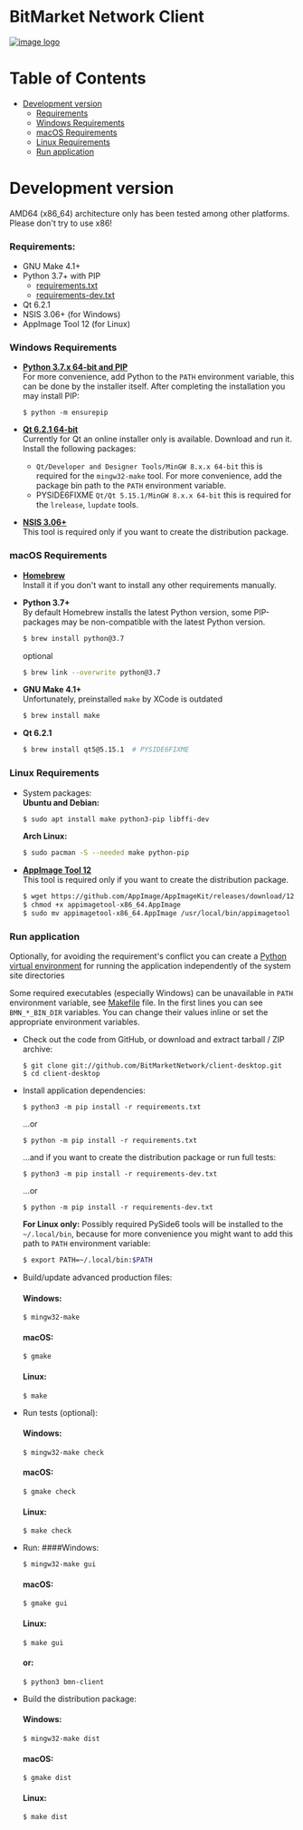 # BitMarket Network Client

[![image logo]][homepage]

# Table of Contents

- [Development version](#development-version)
    - [Requirements](#requirements)
    - [Windows Requirements](#windows-requirements)
    - [macOS Requirements](#macos-requirements)
    - [Linux Requirements](#linux-requirements)
    - [Run application](#run-application)

# Development version

AMD64 (x86_64) architecture only has been tested among other platforms. Please
don't try to use x86!

### Requirements:

- GNU Make 4.1+
- Python 3.7+ with PIP
    * [requirements.txt](requirements.txt)
    * [requirements-dev.txt](requirements-dev.txt)
- Qt 6.2.1
- NSIS 3.06+ (for Windows)
- AppImage Tool 12 (for Linux)

### Windows Requirements

- **[Python 3.7.x 64-bit and PIP][python download windows]**<br/>
  For more convenience, add Python to the `PATH` environment variable, this can
  be done by the installer itself. After completing the installation you may
  install PIP:
  ```shell
  $ python -m ensurepip
  ```


- **[Qt 6.2.1 64-bit][qt download]**<br/>
  Currently for Qt an online installer only is available. Download and run it.
  Install the following packages:
    - `Qt/Developer and Designer Tools/MinGW 8.x.x 64-bit` this is required for
      the `mingw32-make` tool. For more convenience, add the package bin path to
      the `PATH` environment variable.
    - PYSIDE6FIXME `Qt/Qt 5.15.1/MinGW 8.x.x 64-bit` this is required for the `lrelease`,
      `lupdate` tools.


- **[NSIS 3.06+][nsis download]**<br/>
  This tool is required only if you want to create the distribution package.


### macOS Requirements

- **[Homebrew][homebrew download]**<br/>
  Install it if you don't want to install any other requirements manually.


- **Python 3.7+**<br/>
  By default Homebrew installs the latest Python version, some PIP-packages may
  be non-compatible with the latest Python version.
  ```bash
  $ brew install python@3.7
  ```
  optional
  ```bash
  $ brew link --overwrite python@3.7
  ```


- **GNU Make 4.1+**<br/>
  Unfortunately, preinstalled `make` by XCode is outdated
  ```bash
  $ brew install make
  ```


- **Qt 6.2.1**<br/>
  ```bash
  $ brew install qt5@5.15.1  # PYSIDE6FIXME
  ```


### Linux Requirements

- System packages:<br/>
  **Ubuntu and Debian:**
  ```bash
  $ sudo apt install make python3-pip libffi-dev
  ```
  **Arch Linux:**
  ```bash
  $ sudo pacman -S --needed make python-pip
  ```


- **[AppImage Tool 12][appimage download]**<br/>
  This tool is required only if you want to create the distribution package.
  ```bash
  $ wget https://github.com/AppImage/AppImageKit/releases/download/12/appimagetool-x86_64.AppImage
  $ chmod +x appimagetool-x86_64.AppImage
  $ sudo mv appimagetool-x86_64.AppImage /usr/local/bin/appimagetool
  ```


### Run application

Optionally, for avoiding the requirement's conflict you can create a
[Python virtual environment][python venv] for running the application
independently of the system site directories

Some required executables (especially Windows) can be unavailable in `PATH`
environment variable, see [Makefile](Makefile) file. In the first lines you can
see `BMN_*_BIN_DIR` variables. You can change their values inline or set the
appropriate environment variables.

- Check out the code from GitHub, or download and extract tarball / ZIP archive:
  ```shell
  $ git clone git://github.com/BitMarketNetwork/client-desktop.git
  $ cd client-desktop
  ```

- Install application dependencies:
  ```shell
  $ python3 -m pip install -r requirements.txt
  ```
  ...or
  ```shell
  $ python -m pip install -r requirements.txt
  ```
  ...and if you want to create the distribution package or run full tests:
  ```shell
  $ python3 -m pip install -r requirements-dev.txt
  ```
  ...or
  ```shell
  $ python -m pip install -r requirements-dev.txt
  ```
  **For Linux only:** Possibly required PySide6 tools will be installed to
  the `~/.local/bin`, because for more convenience you might want to add this
  path to `PATH` environment variable:
  ```bash
  $ export PATH=~/.local/bin:$PATH
  ```


- Build/update advanced production files:
  #### Windows:
  ```shell
  $ mingw32-make
  ```
  #### macOS:
  ```shell
  $ gmake
  ```
  #### Linux:
  ```shell
  $ make
  ```

- Run tests (optional):
  #### Windows:
  ```shell
  $ mingw32-make check
  ```
  #### macOS:
  ```shell
  $ gmake check
  ```
  #### Linux:
  ```shell
  $ make check
  ```

- Run:
  ####Windows:
  ```shell
  $ mingw32-make gui
  ```
  #### macOS:
  ```shell
  $ gmake gui
  ```
  #### Linux:
  ```shell
  $ make gui
  ```
  #### or:
  ```shell
  $ python3 bmn-client
  ```

- Build the distribution package:
  #### Windows:
  ```shell
  $ mingw32-make dist
  ```
  #### macOS:
  ```shell
  $ gmake dist
  ```
  #### Linux:
  ```shell
  $ make dist
  ```

[homepage]:
    https://bitmarket.network
    "BitMarket Network"

[image logo]:
    bmnclient/resources/images/logo.svg
    "BitMarket Network"

[python download windows]:
    https://www.python.org/downloads/windows/
    "Download Python"

[qt download]:
    https://www.qt.io/download
    "Download Qt"

[nsis download]:
    https://nsis.sourceforge.io/Download
    "Download NSIS"

[python venv]:
    https://docs.python.org/3/library/venv.html
    "Creation of virtual environments"

[homebrew download]:
    https://brew.sh
    "Download Homebrew"

[appimage download]:
    https://github.com/AppImage/AppImageKit/releases/tag/12
    "Download AppImage"

